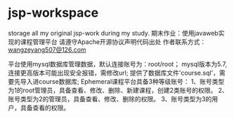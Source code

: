 # jsp-workspace
 storage all my original jsp-work during my study. 
期末作业：使用javaweb实现的课程管理平台
请遵守Apache开源协议声明代码出处
作者联系方式：wangzeyang507@126.com

平台使用mysql数据库管理数据，默认连接账号为：root/root；
mysql版本为5.7,连接更高版本可能出现安全报错，需修改url;
提供了数据库文件'course.sql'，需要先导入进course数据库;
Ephemeral课程平台具备3种等级账号：
	1、账号类型为1的root管理员，具备查看、修改、删除、新建课程，创建2类账号的权限。
	2、账号类型为2的管理员，具备查看、修改、删除的权限。
	3、账号类型为3的用户，具备查看的权限。